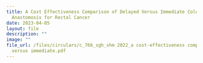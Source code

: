 ```yaml
---
title: A Cost Effectiveness Comparison of Delayed Versus Immediate Coloanal
  Anastomosis for Rectal Cancer
date: 2023-04-05
layout: file
description: ""
image: ""
file_url: /files/circulars/c_766_sgh_shm 2022_a cost-effectiveness comparison of delayed
  versus immediate.pdf
---
```

